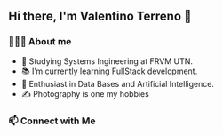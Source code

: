 ## Hi there, I'm Valentino Terreno 👋

<h3> 👨🏻‍💻 About me </h3>

- 🔭 Studying Systems Ingineering at FRVM UTN. 
- 📚 I’m currently learning FullStack development.
- 🌱 Enthusiast in Data Bases and Artificial Intelligence.
- ✍️ Photography is one my hobbies

<h3> 📫 Connect with Me </h3>


